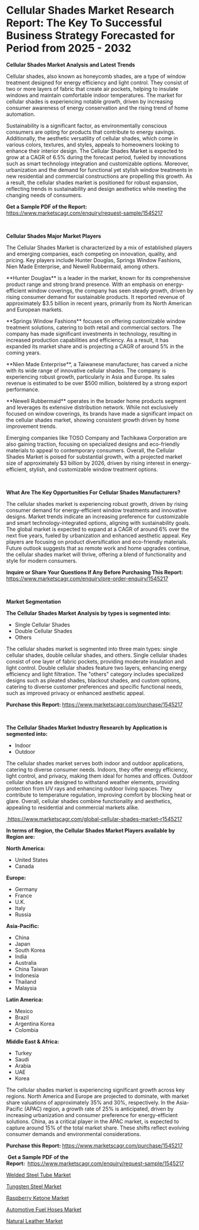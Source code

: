 <p><h1>Cellular Shades Market Research Report: The Key To Successful Business Strategy Forecasted for Period from 2025 - 2032</h1></p><p><strong>Cellular Shades Market Analysis and Latest Trends</strong></p>
<p><p>Cellular shades, also known as honeycomb shades, are a type of window treatment designed for energy efficiency and light control. They consist of two or more layers of fabric that create air pockets, helping to insulate windows and maintain comfortable indoor temperatures. The market for cellular shades is experiencing notable growth, driven by increasing consumer awareness of energy conservation and the rising trend of home automation. </p><p>Sustainability is a significant factor, as environmentally conscious consumers are opting for products that contribute to energy savings. Additionally, the aesthetic versatility of cellular shades, which come in various colors, textures, and styles, appeals to homeowners looking to enhance their interior design. The Cellular Shades Market is expected to grow at a CAGR of 6.5% during the forecast period, fueled by innovations such as smart technology integration and customizable options. Moreover, urbanization and the demand for functional yet stylish window treatments in new residential and commercial constructions are propelling this growth. As a result, the cellular shades market is positioned for robust expansion, reflecting trends in sustainability and design aesthetics while meeting the changing needs of consumers.</p></p>
<p><strong>Get a Sample PDF of the Report:&nbsp;</strong> <a href="https://www.marketscagr.com/enquiry/request-sample/1545217?utm_campaign=1920&utm_medium=2&utm_source=Github&utm_content=ia&utm_term=06022025&utm_id=cellular-shades">https://www.marketscagr.com/enquiry/request-sample/1545217</a></p>
<p>&nbsp;</p>
<p><strong>Cellular Shades Major Market Players</strong></p>
<p><p>The Cellular Shades Market is characterized by a mix of established players and emerging companies, each competing on innovation, quality, and pricing. Key players include Hunter Douglas, Springs Window Fashions, Nien Made Enterprise, and Newell Rubbermaid, among others.</p><p>**Hunter Douglas** is a leader in the market, known for its comprehensive product range and strong brand presence. With an emphasis on energy-efficient window coverings, the company has seen steady growth, driven by rising consumer demand for sustainable products. It reported revenue of approximately $3.5 billion in recent years, primarily from its North American and European markets.</p><p>**Springs Window Fashions** focuses on offering customizable window treatment solutions, catering to both retail and commercial sectors. The company has made significant investments in technology, resulting in increased production capabilities and efficiency. As a result, it has expanded its market share and is projecting a CAGR of around 5% in the coming years.</p><p>**Nien Made Enterprise**, a Taiwanese manufacturer, has carved a niche with its wide range of innovative cellular shades. The company is experiencing robust growth, particularly in Asia and Europe. Its sales revenue is estimated to be over $500 million, bolstered by a strong export performance.</p><p>**Newell Rubbermaid** operates in the broader home products segment and leverages its extensive distribution network. While not exclusively focused on window coverings, its brands have made a significant impact on the cellular shades market, showing consistent growth driven by home improvement trends.</p><p>Emerging companies like TOSO Company and Tachikawa Corporation are also gaining traction, focusing on specialized designs and eco-friendly materials to appeal to contemporary consumers. Overall, the Cellular Shades Market is poised for substantial growth, with a projected market size of approximately $3 billion by 2026, driven by rising interest in energy-efficient, stylish, and customizable window treatment options.</p></p>
<p>&nbsp;</p>
<p><strong>What Are The Key Opportunities For Cellular Shades Manufacturers?</strong></p>
<p><p>The cellular shades market is experiencing robust growth, driven by rising consumer demand for energy-efficient window treatments and innovative designs. Market trends indicate an increasing preference for customizable and smart technology-integrated options, aligning with sustainability goals. The global market is expected to expand at a CAGR of around 6% over the next five years, fueled by urbanization and enhanced aesthetic appeal. Key players are focusing on product diversification and eco-friendly materials. Future outlook suggests that as remote work and home upgrades continue, the cellular shades market will thrive, offering a blend of functionality and style for modern consumers.</p></p>
<p><strong>Inquire or Share Your Questions If Any Before Purchasing This Report:</strong> <a href="https://www.marketscagr.com/enquiry/pre-order-enquiry/1545217?utm_campaign=1920&utm_medium=2&utm_source=Github&utm_content=ia&utm_term=06022025&utm_id=cellular-shades">https://www.marketscagr.com/enquiry/pre-order-enquiry/1545217</a></p>
<p>&nbsp;</p>
<p><strong>Market Segmentation</strong></p>
<p><strong>The Cellular Shades Market Analysis by types is segmented into:</strong></p>
<p><ul><li>Single Cellular Shades</li><li>Double Cellular Shades</li><li>Others</li></ul></p>
<p><p>The cellular shades market is segmented into three main types: single cellular shades, double cellular shades, and others. Single cellular shades consist of one layer of fabric pockets, providing moderate insulation and light control. Double cellular shades feature two layers, enhancing energy efficiency and light filtration. The "others" category includes specialized designs such as pleated shades, blackout shades, and custom options, catering to diverse customer preferences and specific functional needs, such as improved privacy or enhanced aesthetic appeal.</p></p>
<p><strong>Purchase this Report:&nbsp;</strong><a href="https://www.marketscagr.com/purchase/1545217?utm_campaign=1920&utm_medium=2&utm_source=Github&utm_content=ia&utm_term=06022025&utm_id=cellular-shades">https://www.marketscagr.com/purchase/1545217</a></p>
<p>&nbsp;</p>
<p><strong>The Cellular Shades Market Industry Research by Application is segmented into:</strong></p>
<p><ul><li>Indoor</li><li>Outdoor</li></ul></p>
<p><p>The cellular shades market serves both indoor and outdoor applications, catering to diverse consumer needs. Indoors, they offer energy efficiency, light control, and privacy, making them ideal for homes and offices. Outdoor cellular shades are designed to withstand weather elements, providing protection from UV rays and enhancing outdoor living spaces. They contribute to temperature regulation, improving comfort by blocking heat or glare. Overall, cellular shades combine functionality and aesthetics, appealing to residential and commercial markets alike.</p></p>
<p><a href="https://www.marketscagr.com/global-cellular-shades-market-r1545217?utm_campaign=1920&utm_medium=2&utm_source=Github&utm_content=ia&utm_term=06022025&utm_id=cellular-shades">&nbsp;https://www.marketscagr.com/global-cellular-shades-market-r1545217</a></p>
<p><strong>In terms of Region, the Cellular Shades Market Players available by Region are:</strong></p>
<p>
    <p> <strong> North America: </strong>
        <ul>
            <li>United States</li>
            <li>Canada</li>
        </ul>
        </p> 
    <p> <strong> Europe: </strong>
        <ul>
            <li>Germany</li>
            <li>France</li>
            <li>U.K.</li>
            <li>Italy</li>
            <li>Russia</li>
        </ul>
        </p> 
    <p> <strong> Asia-Pacific: </strong>
        <ul>
            <li>China</li>
            <li>Japan</li>
            <li>South Korea</li>
            <li>India</li>
            <li>Australia</li>
            <li>China Taiwan</li>
            <li>Indonesia</li>
            <li>Thailand</li>
            <li>Malaysia</li>
        </ul>
        </p> 
    <p> <strong> Latin America: </strong>
        <ul>
            <li>Mexico</li>
            <li>Brazil</li>
            <li>Argentina Korea</li>
            <li>Colombia</li>
        </ul>
        </p> 
    <p> <strong> Middle East & Africa: </strong>
        <ul>
            <li>Turkey</li>
            <li>Saudi</li>
            <li>Arabia</li>
            <li>UAE</li>
            <li>Korea</li>
        </ul>
    </p>
    </p>
<p><p>The cellular shades market is experiencing significant growth across key regions. North America and Europe are projected to dominate, with market share valuations of approximately 35% and 30%, respectively. In the Asia-Pacific (APAC) region, a growth rate of 25% is anticipated, driven by increasing urbanization and consumer preference for energy-efficient solutions. China, as a critical player in the APAC market, is expected to capture around 15% of the total market share. These shifts reflect evolving consumer demands and environmental considerations.</p></p>
<p><strong>Purchase this Report: </strong><a href="https://www.marketscagr.com/purchase/1545217?utm_campaign=1920&utm_medium=2&utm_source=Github&utm_content=ia&utm_term=06022025&utm_id=cellular-shades">https://www.marketscagr.com/purchase/1545217</a></p>
<p>&nbsp;<strong>Get a Sample PDF of the Report:&nbsp;&nbsp;</strong><a href="https://www.marketscagr.com/enquiry/request-sample/1545217?utm_campaign=1920&utm_medium=2&utm_source=Github&utm_content=ia&utm_term=06022025&utm_id=cellular-shades">https://www.marketscagr.com/enquiry/request-sample/1545217</a></p>
<p><strong></strong></p>
<p><p><a href="https://www.linkedin.com/pulse/welded-steel-tube-market-report-insights-from-industry-z4i0c?utm_campaign=1920&utm_medium=2&utm_source=Github&utm_content=ia&utm_term=06022025&utm_id=cellular-shades">Welded Steel Tube Market</a></p><p><a href="https://www.linkedin.com/pulse/tungsten-steel-market-size-share-detailed-analysis-projected-t8dpc?utm_campaign=1920&utm_medium=2&utm_source=Github&utm_content=ia&utm_term=06022025&utm_id=cellular-shades">Tungsten Steel Market</a></p><p><a href="https://www.linkedin.com/pulse/emerging-opportunities-challenges-global-raspberry-ketone-k9nye?utm_campaign=1920&utm_medium=2&utm_source=Github&utm_content=ia&utm_term=06022025&utm_id=cellular-shades">Raspberry Ketone Market</a></p><p><a href="https://www.linkedin.com/pulse/astudy-onthe-global-automotive-fuel-hoses-market-includinginformation-45rfc?utm_campaign=1920&utm_medium=2&utm_source=Github&utm_content=ia&utm_term=06022025&utm_id=cellular-shades">Automotive Fuel Hoses Market</a></p><p><a href="https://www.linkedin.com/pulse/detailed-market-study-global-natural-leather-industry-2025-2032-xko9e?utm_campaign=1920&utm_medium=2&utm_source=Github&utm_content=ia&utm_term=06022025&utm_id=cellular-shades">Natural Leather Market</a></p></p>
